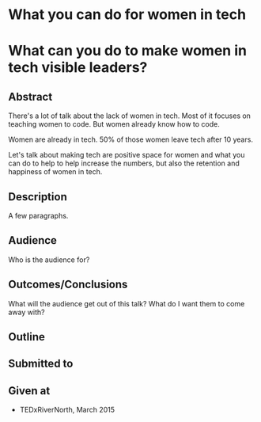 # What you can do for women in tech
# What can you do to make women in tech visible leaders?

## Abstract
There's a lot of talk about the lack of women in tech.  Most of it focuses on teaching women to code.  But women already know how to code.

Women are already in tech.  50% of those women leave tech after 10 years.  

Let's talk about making tech are positive space for women and what you can do to help to help increase the numbers, but also the retention and happiness of women in tech.

## Description
A few paragraphs.

## Audience
Who is the audience for?

## Outcomes/Conclusions
What will the audience get out of this talk? What do I want them to come
away with?

## Outline


## Submitted to


## Given at

* TEDxRiverNorth, March 2015
